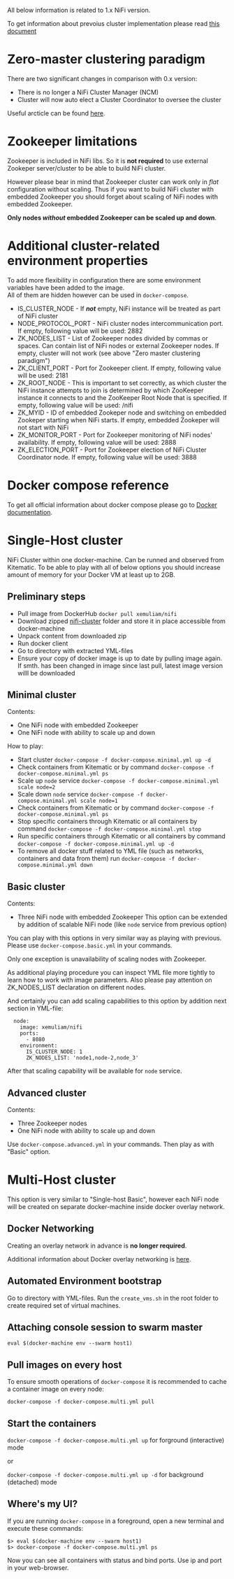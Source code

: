 All below information is related to 1.x NiFi version.

To get information about prevoius cluster implementation please read [this document](https://github.com/xemuliam/docker-nifi/blob/main/README.Cluster.Old.md)

# Zero-master clustering paradigm

There are two significant changes in comparison with 0.x version:
- There is no longer a NiFi Cluster Manager (NCM)
- Cluster will now auto elect a Cluster Coordinator to oversee the cluster

Useful arcticle can be found [here](http://hortonworks.com/blog/apache-nifi-1-0-0-zero-master-clustering).


# Zookeeper limitations

Zookeeper is included in NiFi libs. So it is **not required** to use external Zookeper server/cluster to be able to build NiFi cluster.

However please bear in mind that Zookeeper cluster can work only in _flat_ configuration without scaling. Thus if you want to build NiFi cluster with embedded Zookeeper you should forget about scaling of NiFi nodes with embedded Zookeeper.

**Only nodes _without_ embedded Zookeeper can be scaled up and down**. 


# Additional cluster-related environment properties

To add more flexibility in configuration there are some environment variables have been added to the image.  
All of them are hidden however can be used in `docker-compose`.  

- IS_CLUSTER_NODE - If _**not**_ empty, NiFi instance will be treated as part of NiFi cluster
- NODE_PROTOCOL_PORT - NiFi cluster nodes intercommunication port. If empty, following value will be used: 2882
- ZK_NODES_LIST - List of Zookeeper nodes divided by commas or spaces. Can contain list of NiFi nodes or external Zookeeper nodes. If empty, cluster will not work (see above "Zero master clustering paradigm")
- ZK_CLIENT_PORT - Port for Zookeeper client. If empty, following value will be used: 2181
- ZK_ROOT_NODE - This is important to set correctly, as which cluster the NiFi instance attempts to join is determined by which ZooKeeper instance it connects to and the ZooKeeper Root Node that is specified. If empty, following value will be used: /nifi
- ZK_MYID - ID of embedded Zookeper node and switching on embedded Zookeper starting when NiFi starts. If empty, embedded Zookeper will not start with NiFi
- ZK_MONITOR_PORT - Port for Zookeeper monitoring of NiFi nodes' availability. If empty, following value will be used: 2888
- ZK_ELECTION_PORT - Port for Zookeeper election of NiFi Cluster Coordinator node. If empty, following value will be used: 3888


# Docker compose reference

To get all official information about docker compose please go to [Docker documentation](http://docs.docker.com/compose/).


# Single-Host cluster

NiFi Cluster within one docker-machine. Can be runned and observed from Kitematic.
To be able to play with all of below options you should increase amount of memory for your Docker VM  at least up to 2GB.

## Preliminary steps

- Pull image from DockerHub `docker pull xemuliam/nifi`
- Download zipped [nifi-cluster](http://minhaskamal.github.io/DownGit/#/home?url=http://github.com/xemuliam/docker-nifi/tree/main/nifi-cluster) folder and store it in place accessible from docker-machine 
- Unpack content from downloaded zip
- Run docker client
- Go to directory with extracted YML-files
- Ensure your copy of docker image is up to date by pulling image again. If smth. has been changed in image since last pull, latest image version willl be downloaded

## Minimal cluster

Contents:
- One NiFi node with embedded Zookeeper
- One NiFi node with ability to scale up and down

How to play:
- Start cluster `docker-compose -f docker-compose.minimal.yml up -d`
- Check containers from Kitematic or by command `docker-compose -f docker-compose.minimal.yml ps`
- Scale up `node` service `docker-compose -f docker-compose.minimal.yml scale node=2`
- Scale down `node` service `docker-compose -f docker-compose.minimal.yml scale node=1`
- Check containers from Kitematic or by command `docker-compose -f docker-compose.minimal.yml ps`
- Stop specific containers through Kitematic or all containers by command `docker-compose -f docker-compose.minimal.yml stop`
- Run specific containers through Kitematic or all containers by command `docker-compose -f docker-compose.minimal.yml up -d`
- To remove all docker stuff related to YML file (such as networks, containers and data from them) run `docker-compose -f docker-compose.minimal.yml down`


## Basic cluster

Contents:
- Three NiFi node with embedded Zookeeper
This option can be extended by addition of scalable NiFi node (like `node` service from previous option)

You can play with this options in very similar way as playing with previous. Please use `docker-compose.basic.yml` in your commands.

Only one exception is unavailability of scaling nodes with Zookeeper.

As additional playing procedure you can inspect YML file more tightly to learn how to work with image parameters. Also please pay attention on ZK_NODES_LIST declaration on different nodes.

And certainly you can add scaling capabilities to this option by addition next section in YML-file:
```
  node:
    image: xemuliam/nifi
    ports:
      - 8080
    environment:
      IS_CLUSTER_NODE: 1
      ZK_NODES_LIST: 'node1,node-2,node_3'
```
After that scaling capability will be available for `node` service.


## Advanced cluster

Contents:
- Three Zookeeper nodes
- One NiFi node with ability to scale up and down

Use `docker-compose.advanced.yml` in your commands. Then play as with "Basic" option.


# Multi-Host cluster

This option is very similar to "Single-host Basic", however each NiFi node will be created on separate docker-machine inside docker overlay network.

## Docker Networking

Creating an overlay network in advance is **no longer required**.

Additional information about Docker overlay networking is [here](https://docs.docker.com/engine/userguide/networking/get-started-overlay/).

## Automated Environment bootstrap

Go to directory with YML-files.
Run the `create_vms.sh` in the root folder to create required set of virtual machines.


## Attaching console session to swarm master
`eval $(docker-machine env --swarm host1)`


## Pull images on every host
To ensure smooth operations of `docker-compose` it is recommended to cache a container image on every node:

`docker-compose -f docker-compose.multi.yml pull`


## Start the containers
`docker-compose -f docker-compose.multi.yml up` for forground (interactive) mode

or

`docker-compose -f docker-compose.multi.yml up -d` for background (detached) mode


## Where's my UI?
If you are running `docker-compose` in a foreground, open a new terminal and execute these commands:
```
$> eval $(docker-machine env --swarm host1)
$> docker-compose -f docker-compose.multi.yml ps
```
Now you can see all containers with status and bind ports. Use ip and port in your web-browser.

